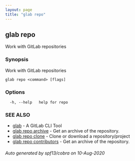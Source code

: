 ```yaml
---
layout: page
title: "glab repo"
---
```

## glab repo

Work with GitLab repositories

### Synopsis

Work with GitLab repositories

```
glab repo <command> [flags]
```

### Options

```
  -h, --help   help for repo
```

### SEE ALSO

* [glab](/commands/glab/)	 - A GitLab CLI Tool
* [glab repo archive](/commands/glab_repo_archive/)	 - Get an archive of the repository.
* [glab repo clone](/commands/glab_repo_clone/)	 - Clone or download a repository/project
* [glab repo contributors](/commands/glab_repo_contributors/)	 - Get an archive of the repository.

###### Auto generated by spf13/cobra on 10-Aug-2020
